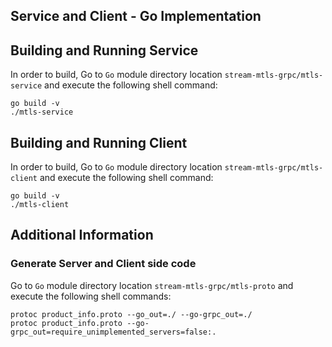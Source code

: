 ## Service and Client - Go Implementation

## Building and Running Service

In order to build, Go to ``Go`` module directory location `stream-mtls-grpc/mtls-service` and execute the following
 shell command:
```
go build -v 
./mtls-service
```   

## Building and Running Client   

In order to build, Go to ``Go`` module directory location `stream-mtls-grpc/mtls-client` and execute the following shell command:
```
go build -v 
./mtls-client
```  

## Additional Information

### Generate Server and Client side code   
Go to ``Go`` module directory location `stream-mtls-grpc/mtls-proto` and execute the following shell commands:    
``` 
protoc product_info.proto --go_out=./ --go-grpc_out=./
protoc product_info.proto --go-grpc_out=require_unimplemented_servers=false:.
``` 
